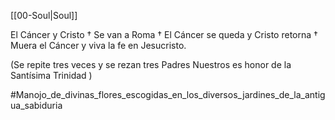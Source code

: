 [[00-Soul|Soul]]

El Cáncer y Cristo †
Se van a Roma †
El Cáncer se queda y Cristo retorna †
Muera el Cáncer y viva la fe en Jesucristo.

(Se repite tres veces y se rezan tres Padres Nuestros es honor de la Santísima Trinidad  )

#Manojo_de_divinas_flores_escogidas_en_los_diversos_jardines_de_la_antigua_sabiduria